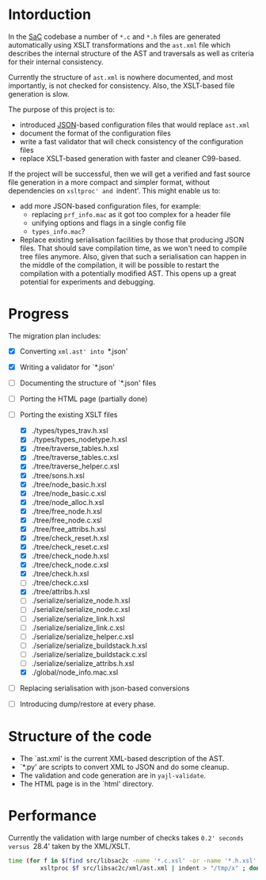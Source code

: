 Intorduction
============

In the [SaC](http://www.sac-home.org/) codebase a number of `*.c` and `*.h` files are
generated automatically using XSLT transformations and the `ast.xml` file which
describes the internal structure of the AST and traversals as well as criteria
for their internal consistency.  

Currently the structure of `ast.xml` is nowhere documented, and most importantly, is not
checked for consistency.  Also, the XSLT-based file generation is slow.

The purpose of this project is to:
  * introduced [JSON](http://json.org/)-based configuration files that would replace `ast.xml`
  * document the format of the configuration files
  * write a fast validator that will check consistency of the configuration files
  * replace XSLT-based generation with faster and cleaner C99-based.
  

If the project will be successful, then we will get a verified and fast source file generation
in a more compact and simpler format, without dependencies on `xsltproc' and `indent'.
This might enable us to:
  * add more JSON-based configuration files, for example:
    * replacing `prf_info.mac` as it got too complex for a header file
    * unifying options and flags in a single config file
    * `types_info.mac`?
  * Replace existing serialisation facilities by those that producing JSON files.  That 
    should save compilation time, as we won't need to compile tree files anymore.  Also,
    given that such a serialisation can happen in the middle of the compilation, it will
    be possible to restart the compilation with a potentially modified AST.
    This opens up a great potential for experiments and debugging.


Progress
========

The migration plan includes:
  - [x] Converting `xml.ast' into `*.json'
  - [x] Writing a validator for `*.json'
  - [ ] Documenting the structure of `*.json' files
  - [ ] Porting the HTML page (partially done)
  - [ ] Porting the existing XSLT files
    - [x] ./types/types_trav.h.xsl
    - [x] ./types/types_nodetype.h.xsl
    - [x] ./tree/traverse_tables.h.xsl
    - [x] ./tree/traverse_tables.c.xsl
    - [x] ./tree/traverse_helper.c.xsl
    - [x] ./tree/sons.h.xsl
    - [x] ./tree/node_basic.h.xsl
    - [x] ./tree/node_basic.c.xsl
    - [x] ./tree/node_alloc.h.xsl
    - [x] ./tree/free_node.h.xsl
    - [x] ./tree/free_node.c.xsl
    - [x] ./tree/free_attribs.h.xsl
    - [x] ./tree/check_reset.h.xsl
    - [x] ./tree/check_reset.c.xsl
    - [x] ./tree/check_node.h.xsl
    - [x] ./tree/check_node.c.xsl
    - [x] ./tree/check.h.xsl
    - [ ] ./tree/check.c.xsl
    - [x] ./tree/attribs.h.xsl
    - [ ] ./serialize/serialize_node.h.xsl
    - [ ] ./serialize/serialize_node.c.xsl
    - [ ] ./serialize/serialize_link.h.xsl
    - [ ] ./serialize/serialize_link.c.xsl
    - [ ] ./serialize/serialize_helper.c.xsl
    - [ ] ./serialize/serialize_buildstack.h.xsl
    - [ ] ./serialize/serialize_buildstack.c.xsl
    - [ ] ./serialize/serialize_attribs.h.xsl
    - [x] ./global/node_info.mac.xsl
  - [ ] Replacing serialisation with json-based conversions
  - [ ] Introducing dump/restore at every phase.


Structure of the code
=====================

  * The `ast.xml' is the current XML-based description of the AST.
  * `*.py' are scripts to convert XML to JSON and do some cleanup.
  * The validation and code generation are in `yajl-validate`.
  * The HTML page is in the `html' directory.


Performance
===========

Currently the validation with large number of checks takes `0.2' seconds
versus `28.4' taken by the XML/XSLT.

```bash
time (for f in $(find src/libsac2c -name '*.c.xsl' -or -name '*.h.xsl' -or -name '*.mac.xsl'); do \
         xsltproc $f src/libsac2c/xml/ast.xml | indent > "/tmp/x" ; done)
```

